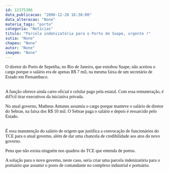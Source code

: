 ```yaml
---
id: 12375386
data_publicacao: "2006-12-28 16:38:00"
data_alteracao: "None"
materia_tags: "porto"
categoria: "Notícias"
titulo: "Parcela indenizatória para o Porto de Suape, urgente !"
sutia: "None"
chapeu: "None"
autor: "None"
imagem: "None"
---
```

<p><P><FONT face=Verdana>O diretor do Porto de Sepetiba, no Rio de Janeiro, que esnobou Suape, não aceitou o cargo porque o salário era de apenas R$ 7 mil, na mesma faixa de um secretário de Estado em Pernambuco.</FONT></P></p>
<p><P><FONT face=Verdana></FONT><FONT face=Verdana><BR>A função oferece ainda carro oficial e celular pago pela estatal. Com essa remuneração, é dif?cil tirar executivos da iniciativa privada.</P></p>
<p><P>No atual governo, Matheus Antunes assumiu o cargo porque manteve o salário de diretor do Sebrae, na faixa dos R$ 10 mil. O Sebrae paga o salário e depois é ressarcido pelo Estado.</P></p>
<p><P><BR>É essa manutenção do salário de origem que justifica a convocação de funcionários do TCE para o atual governo, além de dar uma chancela de credibilidade aos atos do novo governo.</P></p>
<p><P>Pena que não exista ninguém nos quadros do TCE que entenda de portos.</P></p>
<p><P>A solução para o novo governo, neste caso, seria criar uma parcela indenizatória para o portuário que assumir o posto de comandante no complexo industrial e portuário.</P></FONT> </p>
